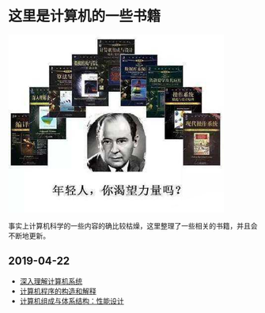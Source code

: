 # 这里是计算机的一些书籍

[annotation]: <id> (1720e5f4-e0bb-441f-8ded-ec82af01a102)
[annotation]: <status> (public)
[annotation]: <create_time> (2019-04-22 11:08:31)
[annotation]: <category> (计算机科学)


![](images/001.jpg)

事实上计算机科学的一些内容的确比较枯燥，这里整理了一些相关的书籍，并且会不断地更新。


## 2019-04-22

- [深入理解计算机系统](https://book.douban.com/subject/1896753/)
- [计算机程序的构造和解释](https://book.douban.com/subject/1148282/)
- [计算机组成与体系结构：性能设计](https://book.douban.com/subject/6398113/)